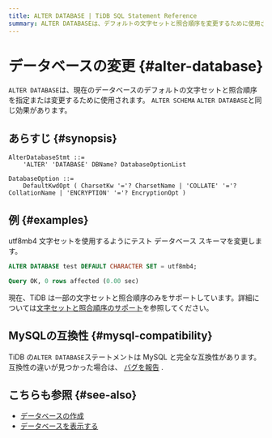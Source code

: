```yaml
---
title: ALTER DATABASE | TiDB SQL Statement Reference
summary: ALTER DATABASEは、デフォルトの文字セットと照合順序を変更するために使用されます。TiDBはMySQLと完全な互換性があります。文字セットと照合順序のサポートについては、詳細を参照してください。
---
```


# データベースの変更 {#alter-database}

`ALTER DATABASE`は、現在のデータベースのデフォルトの文字セットと照合順序を指定または変更するために使用されます。 `ALTER SCHEMA` `ALTER DATABASE`と同じ効果があります。

## あらすじ {#synopsis}

```ebnf+diagram
AlterDatabaseStmt ::=
    'ALTER' 'DATABASE' DBName? DatabaseOptionList

DatabaseOption ::=
    DefaultKwdOpt ( CharsetKw '='? CharsetName | 'COLLATE' '='? CollationName | 'ENCRYPTION' '='? EncryptionOpt )
```

## 例 {#examples}

utf8mb4 文字セットを使用するようにテスト データベース スキーマを変更します。

```sql
ALTER DATABASE test DEFAULT CHARACTER SET = utf8mb4;
```

```sql
Query OK, 0 rows affected (0.00 sec)
```

現在、TiDB は一部の文字セットと照合順序のみをサポートしています。詳細については[文字セットと照合順序のサポート](/character-set-and-collation.md)を参照してください。

## MySQLの互換性 {#mysql-compatibility}

TiDB の`ALTER DATABASE`ステートメントは MySQL と完全な互換性があります。互換性の違いが見つかった場合は、 [バグを報告](https://docs.pingcap.com/tidb/stable/support) .

## こちらも参照 {#see-also}

-   [データベースの作成](/sql-statements/sql-statement-create-database.md)
-   [データベースを表示する](/sql-statements/sql-statement-show-databases.md)
